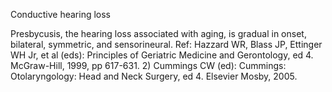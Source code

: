 Conductive hearing loss

Presbycusis, the hearing loss associated with aging, is gradual in onset, bilateral, symmetric, and sensorineural.
Ref: Hazzard WR, Blass JP, Ettinger WH Jr, et al (eds): Principles of Geriatric Medicine and Gerontology, ed 4. McGraw-Hill, 1999, pp 617-631. 2) Cummings CW (ed): Cummings: Otolaryngology: Head and Neck Surgery, ed 4. Elsevier Mosby, 2005.
 